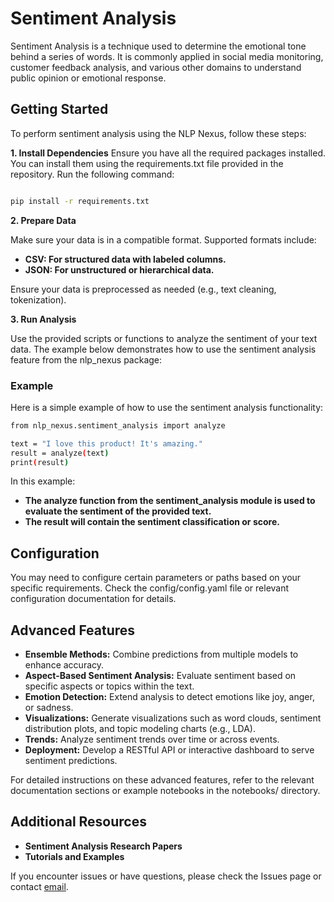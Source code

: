 # Sentiment Analysis

Sentiment Analysis is a technique used to determine the emotional tone behind a series of words. It is commonly applied in social media monitoring, customer feedback analysis, and various other domains to understand public opinion or emotional response.

## Getting Started
To perform sentiment analysis using the NLP Nexus, follow these steps:

**1. Install Dependencies**
Ensure you have all the required packages installed. You can install them using the requirements.txt file provided in the repository. Run the following command:

```bash

pip install -r requirements.txt
```

**2. Prepare Data**

Make sure your data is in a compatible format. Supported formats include:

- **CSV: For structured data with labeled columns.**
- **JSON: For unstructured or hierarchical data.**

Ensure your data is preprocessed as needed (e.g., text cleaning, tokenization).

**3. Run Analysis**

Use the provided scripts or functions to analyze the sentiment of your text data. The example below demonstrates how to use the sentiment analysis feature from the nlp_nexus package:

### Example
Here is a simple example of how to use the sentiment analysis functionality:

```bash
from nlp_nexus.sentiment_analysis import analyze

text = "I love this product! It's amazing."
result = analyze(text)
print(result)

```
In this example:

- **The analyze function from the sentiment_analysis module is used to evaluate the sentiment of the provided text.**
- **The result will contain the sentiment classification or score.**

## Configuration
You may need to configure certain parameters or paths based on your specific requirements. Check the config/config.yaml file or relevant configuration documentation for details.


## Advanced Features

- **Ensemble Methods:** Combine predictions from multiple models to enhance accuracy.
- **Aspect-Based Sentiment Analysis:** Evaluate sentiment based on specific aspects or topics within the text.
- **Emotion Detection:** Extend analysis to detect emotions like joy, anger, or sadness.
- **Visualizations:** Generate visualizations such as word clouds, sentiment distribution plots, and topic modeling charts (e.g., LDA).
- **Trends:** Analyze sentiment trends over time or across events.
- **Deployment:** Develop a RESTful API or interactive dashboard to serve sentiment predictions.

For detailed instructions on these advanced features, refer to the relevant documentation sections or example notebooks in the notebooks/ directory.

## Additional Resources

- **Sentiment Analysis Research Papers**
- **Tutorials and Examples**

If you encounter issues or have questions, please check the Issues page or contact  [email](ishishiv3012@gmail.com).